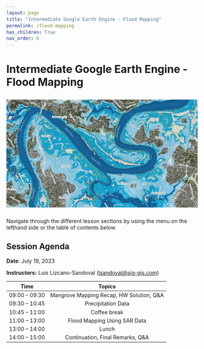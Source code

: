 ```yaml
---
layout: page
title: "Intermediate Google Earth Engine - Flood Mapping"
permalink: /flood-mapping
has_children: True
nav_order: 8
---
```


# Intermediate Google Earth Engine - Flood Mapping

<p align="center">
<img src="../images/flood/floodMap.jpg" vspace="10" width="600">
</p>

Navigate through the different lesson sections by using the menu on the lefthand side or the table of contents below.

## Session Agenda

**Date**: July 19, 2023

**Instructors:** Luis Lizcano-Sandoval (lsandoval@sig-gis.com)


|      Time     |                                Topics                               |
|:-------------:|:-------------------------------------------------------------------:|
| 09:00 – 09:30 |  Mangrove Mapping Recap, HW Solution, Q&A                           |
| 09:30 – 10:45 |  Precipitation Data                                                 |
| 10:45 – 11:00 |                             Coffee break                            |
| 11:00 – 13:00 |  Flood Mapping Using SAR Data                                       |
| 13:00 – 14:00 |                                Lunch                                |
| 14:00 – 15:00 |  Continuation, Final Remarks, Q&A                                   |

